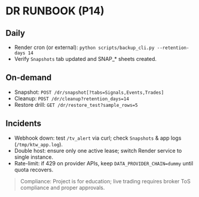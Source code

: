 # DR RUNBOOK (P14)

## Daily
- Render cron (or external): `python scripts/backup_cli.py --retention-days 14`
- Verify `Snapshots` tab updated and SNAP_* sheets created.

## On-demand
- Snapshot: `POST /dr/snapshot[?tabs=Signals,Events,Trades]`
- Cleanup: `POST /dr/cleanup?retention_days=14`
- Restore drill: `GET /dr/restore_test?sample_rows=5`

## Incidents
- Webhook down: test `/tv_alert` via curl; check `Snapshots` & app logs (`/tmp/ktw_app.log`).
- Double host: ensure only one active lease; switch Render service to single instance.
- Rate-limit: if 429 on provider APIs, keep `DATA_PROVIDER_CHAIN=dummy` until quota recovers.

> Compliance: Project is for education; live trading requires broker ToS compliance and proper approvals.

